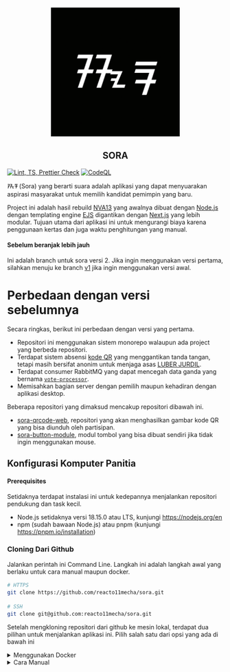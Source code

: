 <p align="center">
   <img width="300" height="300" src="./apps/sora/public/sora.png" />
   <h2 align="center">SORA</h2>
   
   [![Lint, TS, Prettier Check](https://github.com/reacto11mecha/sora/actions/workflows/ci.yml/badge.svg)](https://github.com/reacto11mecha/sora/actions/workflows/ci.yml) [![CodeQL](https://github.com/reacto11mecha/sora/actions/workflows/codeql-analysis.yml/badge.svg)](https://github.com/reacto11mecha/sora/actions/workflows/codeql-analysis.yml)
</p>

ᮞᮧᮛ (Sora) yang berarti suara adalah aplikasi yang dapat menyuarakan aspirasi masyarakat untuk memilih kandidat pemimpin yang baru.

Project ini adalah hasil rebuild [NVA13](https://github.com/sekilas13/nva13) yang awalnya dibuat dengan [Node.js](https://nodejs.org/en/) dengan templating engine [EJS](https://ejs.co/) digantikan dengan [Next.js](https://nextjs.org/) yang lebih modular. Tujuan utama dari aplikasi ini untuk mengurangi biaya karena penggunaan kertas dan juga waktu penghitungan yang manual.

#### Sebelum beranjak lebih jauh

Ini adalah branch untuk sora versi 2. Jika ingin menggunakan versi pertama, silahkan menuju ke branch [v1](https://github.com/reacto11mecha/sora/tree/v1) jika ingin menggunakan versi awal.

# Perbedaan dengan versi sebelumnya

Secara ringkas, berikut ini perbedaan dengan versi yang pertama.

- Repositori ini menggunakan sistem monorepo walaupun ada project yang berbeda repositori.
- Terdapat sistem absensi [kode QR](https://id.wikipedia.org/wiki/Kode_QR) yang menggantikan tanda tangan, tetapi masih bersifat anonim untuk menjaga asas [LUBER JURDIL](https://id.wikipedia.org/wiki/Pemilihan_umum_di_Indonesia).
- Terdapat consumer RabbitMQ yang dapat mencegah data ganda yang bernama [`vote-processor`](./apps/vote-processor/).
- Memisahkan bagian server dengan pemilih maupun kehadiran dengan aplikasi desktop.

Beberapa repositori yang dimaksud mencakup repositori dibawah ini.

- [sora-qrcode-web](https://github.com/reacto11mecha/sora-qrcode-web), repositori yang akan menghasilkan gambar kode QR yang bisa diunduh oleh partisipan.
- [sora-button-module](https://github.com/reacto11mecha/sora-button-module), modul tombol yang bisa dibuat sendiri jika tidak ingin menggunakan mouse.

## Konfigurasi Komputer Panitia

#### Prerequisites

Setidaknya terdapat instalasi ini untuk kedepannya menjalankan repositori pendukung dan task kecil.

- Node.js setidaknya versi 18.15.0 atau LTS, kunjungi https://nodejs.org/en
- npm (sudah bawaan Node.js) atau pnpm (kunjungi https://pnpm.io/installation)

### Cloning Dari Github

Jalankan perintah ini Command Line. Langkah ini adalah langkah awal yang berlaku untuk cara manual maupun docker.

```sh
# HTTPS
git clone https://github.com/reacto11mecha/sora.git

# SSH
git clone git@github.com:reacto11mecha/sora.git
```

Setelah mengkloning repositori dari github ke mesin lokal, terdapat dua pilihan untuk menjalankan aplikasi ini. Pilih salah satu dari opsi yang ada di bawah ini

<details>
   <summary>
      Menggunakan Docker
   </summary>

### Copy file [`.env.docker.example`](./.env.docker.example) ke `.env`

Salin file tersebut dan ubah sesuai isinya, berikut ini adalah keterangan dari masing-masing key yang ada.

Field yang wajib di isi.

- `NEXTAUTH_SECRET`: Secret yang digunakan oleh NextAuth untuk autentikasi
- `SETTINGS_SECRET`: Secret token yang akan mengencrypt file pengaturan agar tidak mudah diubah-ubah
- `DATABASE_PASSWORD`: Secret yang akan mengatur password database agar bisa di akses oleh sora dan vote-processor.

Untuk mengenerate secret `NEXTAUTH_SECRET` dan `SETTINGS_SECRET` bisa menggunakan snippet dibawah ini, jalankan di CLI dan gunakan hasilnya.

> ⚠️ **Token harus berbeda satu sama lain!** Jadi harus dijalankan dua kali.

```sh
# Menggunakan Base64
node -e 'console.log(require("crypto").randomBytes(50).toString("base64"));'

# Atau menggunakan hex
node -e 'console.log(require("crypto").randomBytes(50).toString("hex"));'
```

Opsional untuk diisi.

- `DATABASE_NAME`: Jika ingin menggunakan nama database yang lain bisa mengubah field ini. Default value `sora`.
- `TURBO_TOKEN`, `TURBO_TEAM`, `TURBO_API`: Field yang harus di isi ketika menggunakan fitur remote caching turborepo, kunjungi https://turbo.build/repo/docs/core-concepts/remote-caching

> Di rekomendasikan menggunakan fitur remote caching dikarenakan docker akan build sora dan vote-processor dari awal, bisa menggunakan [turborepo-remote-cache](https://github.com/ducktors/turborepo-remote-cache) di jalankan komputer sendiri/lain atau [Free Hosted Remote Cache](https://ducktors.github.io/turborepo-remote-cache/free-hosted-remote-cache) (baca baik-baik disclaimernya).

#### Menjalankan docker compose

Masuk ke direktori root dari sora dan jalankan perintah ini di terminal supaya aplikasi ini dapat berjalan.

```sh
docker compose up -d
```

#### Migrasi prisma

Docker mungkin sudah berjalan tetapi database masih kosong dan belum memiliki tabel, oleh karena itu perlu menjalankan migrasi. Berikut ini adalah langkah-langkah yang harus dilakukan.

1. Masuk vote-processor

   Cek terlebih dahulu dimana instance vote-processor berjalan dengan menggunakan `docker ps` dan akan muncul list seperti ini.

   ![Mengecek instance docker yang sudah berjalan menggunakan docker ps](./assets/tutorial/001-docker-ps.png)

   Dalam contoh ini kita mengetahui bahwa vote-processor memiliki container id `14f0142e93ee`.

2. Jalankan migrasi

   Setelah mengetahui container id, jalankan perintah `yarn db:migrate:deploy` dan `yarn db:push`

   ```sh
   docker exec -it <CONTAINER_ID> yarn db:migrate:deploy
   docker exec -it <CONTAINER_ID> yarn db:push
   ```

   Kurang lebih hasilnya akan terlihat seperti ini.

   ![Setelah db:migrate:deploy](./assets/tutorial/002-docker-db-migrate.png)

   ![Setelah db:push](./assets/tutorial/003-docker-db-push.png)

### Mengakses Instance

Untuk mengakses instance ini, cek IP lokal yang di dapatkan mesin dan akses `http://<IP_MESIN>:3000/` lalu lakukan preparasi pemilihan.

</details>

<details>
   <summary>
      Cara Manual
   </summary>

#### Prerequisites

Jika menggunakan cara manual, berikut ini list yang diperlukan jika ingin menjalankan aplikasi ini.

- Node.js setidaknya versi 18.15.0 atau LTS, kunjungi https://nodejs.org/en
- Yarn versi 3.5.0 atau versi stable, kunjungi https://yarnpkg.com/getting-started/install
- Database MySQL atau sejenis seperti MariaDB versi 10.11.2, kunjungi https://mariadb.org/download
- RabbitMQ setidaknya versi 3.11.13, https://www.rabbitmq.com/download.html

#### Menginstall package dan [`pm2`](https://npm.im/pm2)

Anda ke root directory project dan menginstall package yang diperlukan.

```sh
yarn install
```

Kemudian install package [`pm2`](https://npm.im/pm2) secara global. Diharuskan untuk menggunakan `npm` atau `pnpm` dikarenakan yarn berry tidak support global package.

```sh
npm install -g pm2

# atau menggunakan pnpm
pnpm install -g pm2
```

#### Membuat prisma client

Diperlukan untuk menjalankan perintah ini untuk membuat typing prisma sebagai ORM yang menjalin koneksi ke database.

```sh
yarn generate
```

#### Menjalankan backend dan processor

Pertama-tama, copy file `.env.example` yang terdapat di masing-masing folder `apps/sora` dan `apps/vote-processor` ke file `.env` sesuai dengan folder asal.

Keterangan field yang ada:

- `AMQP_URL`: URL yang menghubungkan kedua aplikasi ke RabbitMQ
- `DATABASE_URL`: URL Database MySQL yang akan dijadikan penyimpanan data.
- `NEXTAUTH_SECRET`: Secret yang digunakan oleh NextAuth untuk autentikasi
- `NEXTAUTH_URL`: URL yang nantinya akan digunakan pada saat production. Biarkan saja valuenya seperti contoh.
- `SETTINGS_SECRET`: Secret token yang akan mengencrypt file pengaturan agar tidak mudah diubah-ubah
- `TRPC_URL`: URL endpoint dimana `vote-processor` dapat terhubung ke `sora`, biarkan default jika berjalan di komputer yang sama.

Untuk mengenerate secret `NEXTAUTH_SECRET` dan `SETTINGS_SECRET` bisa menggunakan snippet dibawah ini, jalankan di CLI dan gunakan hasilnya.

> ⚠️ **Token harus berbeda satu sama lain!** Jadi harus dijalankan dua kali.

```sh
# Menggunakan Base64
node -e 'console.log(require("crypto").randomBytes(50).toString("base64"));'

# Atau menggunakan hex
node -e 'console.log(require("crypto").randomBytes(50).toString("hex"));'
```

Sebelum menjalankan, terlebih dahulu membuild sora dan vote-processor supaya bisa dijalankan di production mode.

```sh
yarn build
```

Setelah selesai, jalankan sora dan vote-processor menggunakan pm2.

> ⚠️ Jangan lupa untuk memastikan database dan RabbitMQ sudah berjalan.

```sh
pm2 start ecosystem.config.js
```

#### Menjalankan migrasi

Database mungkin sudah berjalan tapi belum memiliki tabel, oleh karena itu diperlukan migrasi dari prisma untuk membuat tabel. Jalankan perintah dibawah ini untuk membuat tabel.

```sh
yarn db:migrate:deploy
yarn db:push
```

</details>
